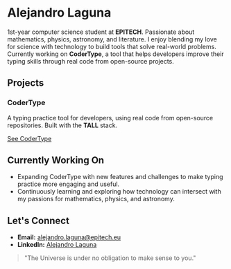 # Alejandro Laguna

1st-year computer science student at **EPITECH**. Passionate about mathematics, physics, astronomy, and literature. I enjoy blending my love for science with technology to build tools that solve real-world problems. Currently working on **CoderType**, a tool that helps developers improve their typing skills through real code from open-source projects.

## Projects

### **CoderType**  
A typing practice tool for developers, using real code from open-source repositories. Built with the **TALL** stack.

[See CoderType](https://github.com/alejandrolaguna20/codertype)

## Currently Working On  
- Expanding CoderType with new features and challenges to make typing practice more engaging and useful.  
- Continuously learning and exploring how technology can intersect with my passions for mathematics, physics, and astronomy.

## Let's Connect  
- **Email:** [alejandro.laguna@epitech.eu](mailto:alejandro.laguna@epitech.eu)
- **LinkedIn:** [Alejandro Laguna](https://www.linkedin.com/in/alejandro-laguna-939687278/)

> "The Universe is under no obligation to make sense to you."
